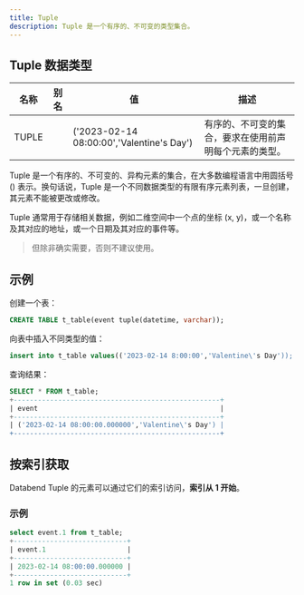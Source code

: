 ```yaml
---
title: Tuple
description: Tuple 是一个有序的、不可变的类型集合。
---
```


## Tuple 数据类型

| 名称  | 别名 | 值                                      | 描述                                                                                               |
|-------|------|-----------------------------------------|----------------------------------------------------------------------------------------------------|
| TUPLE |      | ('2023-02-14 08:00:00','Valentine's Day') | 有序的、不可变的集合，要求在使用前声明每个元素的类型。 |

Tuple 是一个有序的、不可变的、异构元素的集合，在大多数编程语言中用圆括号 () 表示。换句话说，Tuple 是一个不同数据类型的有限有序元素列表，一旦创建，其元素不能被更改或修改。

Tuple 通常用于存储相关数据，例如二维空间中一个点的坐标 (x, y)，或一个名称及其对应的地址，或一个日期及其对应的事件等。

> 但除非确实需要，否则不建议使用。

## 示例

创建一个表：
```sql
CREATE TABLE t_table(event tuple(datetime, varchar));
```

向表中插入不同类型的值：
```sql
insert into t_table values(('2023-02-14 8:00:00','Valentine\'s Day'));
```

查询结果：
```sql
SELECT * FROM t_table;
+---------------------------------------------------+
| event                                             |
+---------------------------------------------------+
| ('2023-02-14 08:00:00.000000','Valentine\'s Day') |
+---------------------------------------------------+
```

## 按索引获取

Databend Tuple 的元素可以通过它们的索引访问，**索引从 1 开始**。

### 示例

```sql
select event.1 from t_table;
+----------------------------+
| event.1                    |
+----------------------------+
| 2023-02-14 08:00:00.000000 |
+----------------------------+
1 row in set (0.03 sec)
```